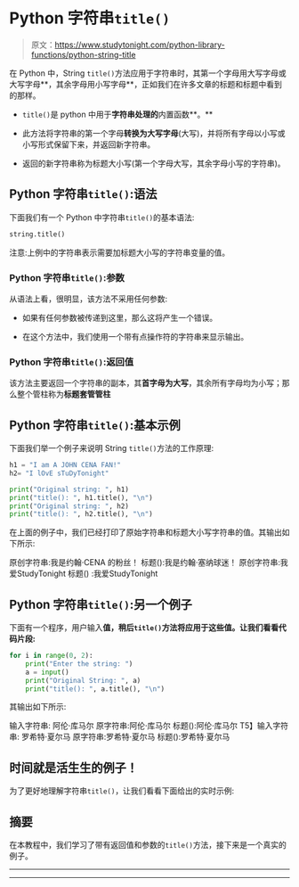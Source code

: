 # Python 字符串`title()`

> 原文：<https://www.studytonight.com/python-library-functions/python-string-title>

在 Python 中，String `title()`方法应用于字符串时，其第一个字母用大写字母或大写字母**，其余字母用小写字母**，正如我们在许多文章的标题和标题中看到的那样。

*   `title()`是 python 中用于**字符串处理的**内置函数**。**

*   此方法将字符串的第一个字母**转换为大写字母**(大写)，并将所有字母以小写或小写形式保留下来，并返回新字符串。

*   返回的新字符串称为标题大小写(第一个字母大写，其余字母小写的字符串)。

## Python 字符串`title()`:语法

下面我们有一个 Python 中字符串`title()`的基本语法:

```py
string.title()
```

注意:上例中的字符串表示需要加标题大小写的字符串变量的值。

### Python 字符串`title()`:参数

从语法上看，很明显，该方法不采用任何参数:

*   如果有任何参数被传递到这里，那么这将产生一个错误。

*   在这个方法中，我们使用一个带有点操作符的字符串来显示输出。

### Python 字符串`title()`:返回值

该方法主要返回一个字符串的副本，其**首字母为大写**，其余所有字母均为小写；那么整个管柱称为**标题套管管柱**

## Python 字符串`title()`:基本示例

下面我们举一个例子来说明 String `title()`方法的工作原理:

```py
h1 = "I am A JOHN CENA FAN!"
h2= "I lOvE sTuDyTonight"

print("Original string: ", h1)
print("title(): ", h1.title(), "\n")
print("Original string: ", h2)
print("title(): ", h2.title(), "\n") 
```

在上面的例子中，我们已经打印了原始字符串和标题大小写字符串的值。其输出如下所示:

原创字符串:我是约翰·CENA 的粉丝！
标题():我是约翰·塞纳球迷！
原创字符串:我爱StudyTonight
标题() :我爱StudyTonight

## Python 字符串`title()`:另一个例子

下面有一个程序，用户输入**值，稍后`title()`方法将应用于这些值。让我们看看代码片段:**

```py
for i in range(0, 2):
    print("Enter the string: ")
    a = input()
    print("Original String: ", a)
    print("title(): ", a.title(), "\n")
```

其输出如下所示:

输入字符串:
阿伦·库马尔
原字符串:阿伦·库马尔
标题():阿伦·库马尔
T5】输入字符串:
罗希特·夏尔马
原字符串:罗希特·夏尔马
标题():罗希特·夏尔马

## 时间就是活生生的例子！

为了更好地理解字符串`title()`，让我们看看下面给出的实时示例:

## 摘要

在本教程中，我们学习了带有返回值和参数的`title()`方法，接下来是一个真实的例子。

* * *

* * *